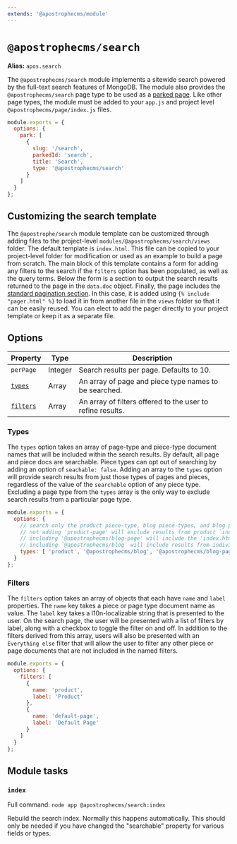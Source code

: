 ```yaml
---
extends: '@apostrophecms/module'
---
```


# `@apostrophecms/search`

**Alias:** `apos.search`

The `@apostrophecms/search` module implements a sitewide search powered by the full-text search features of MongoDB. The module also provides the `@apostrophecms/search` page type to be used as a [parked page](/reference/modules/page.html#park). Like other page types, the module must be added to your `app.js` and project level `@apostrophecms/page/index.js` files.

<AposCodeBlock>

```js
module.exports = {
  options: {
    park: [
      {
        slug: '/search',
        parkedId: 'search',
        title: 'Search',
        type: '@apostrophecms/search'
      }
    ]
  }
};

```
<template v-slot:caption>
modules/@apostrophecms/page/index.js
</template>
</AposCodeBlock>

## Customizing the search template

The `@apostrophe/search` module template can be customized through adding files to the project-level `modules/@apostrophecms/search/views` folder. The default template is `index.html`. This file can be copied to your project-level folder for modification or used as an example to build a page from scratch. The main block of this template contains a form for adding any filters to the search if the `filters` option has been populated, as well as the query terms. Below the form is a section to output the search results returned to the page in the `data.doc` object. Finally, the page includes the [standard pagination section](/guide/piece-pages.md#pagination). In this case, it is added using `{% include "pager.html" %}` to load it in from another file in the `views` folder so that it can be easily reused. You can elect to add the pager directly to your project template or keep it as a separate file.

## Options

|  Property | Type | Description |
|---|---|---|
`perPage` | Integer | Search results per page. Defaults to 10. |
[`types`](#types) | Array | An array of page and piece type names to be searched. |
[`filters`](#filters) | Array | An array of filters offered to the user to refine results. |

### Types

The `types` option takes an array of page-type and piece-type document names that will be included within the search results. By default, all page and piece docs are searchable. Piece types can opt out of searching by adding an option of `seachable: false`. Adding an array to the `types` option will provide search results from just those types of pages and pieces, regardless of the value of the `searchable` option of any piece type. Excluding a page type from the `types` array is the only way to exclude search results from a particular page type.

<AposCodeBlock>

```js
module.exports = {
  options: {
    // search only the product piece-type, blog piece-types, and blog page-types
    // not adding 'product-page' will exclude results from product `index.html` page
    // including '@apostrophecms/blog-page' will include the 'index.html' blog page,
    // including `@apostrophecms/blog` will include results from individual 'show.html'pages
    types: [ 'product', '@apostrophecms/blog', '@apostrophecms/blog-page' ]
  }
};

```
<template v-slot:caption>
modules/@apostrophecms/search/index.js
</template>
</AposCodeBlock>

### Filters

The `filters` option takes an array of objects that each have `name` and `label` properties. The `name` key takes a piece or page type document name as value. The `label` key takes a l10n-localizable string that is presented to the user. On the search page, the user will be presented with a list of filters by label, along with a checkbox to toggle the filter on and off. In addition to the filters derived from this array, users will also be presented with an `Everything else` filter that will allow the user to filter any other piece or page documents that are not included in the named filters.

<AposCodeBlock>

```js
module.exports = {
  options: {
    filters: [
      {
        name: 'product',
        label: 'Product'
      },
      {
        name: 'default-page',
        label: 'Default Page'
      }
    ]
  }
};

```

<template v-slot:caption>
modules/@apostrophecms/search/index.js
</template>
</AposCodeBlock>

## Module tasks

### `index`

Full command: `node app @apostrophecms/search:index`

Rebuild the search index. Normally this happens automatically. This should only be needed if you have changed the "searchable" property for various fields or types.